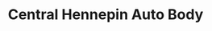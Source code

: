 ---
title: "Central Hennepin Auto Body"
url: /minneapolis/central-hennepin-auto-body/
shop: car repair
---